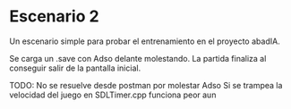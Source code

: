 # Escenario 2

Un escenario simple para probar el entrenamiento en el proyecto abadIA.

Se carga un .save con Adso delante molestando.
La partida finaliza al conseguir salir de la pantalla inicial.

TODO: No se resuelve desde postman por molestar Adso
  Si se trampea la velocidad del juego en SDLTimer.cpp
   funciona peor aun

